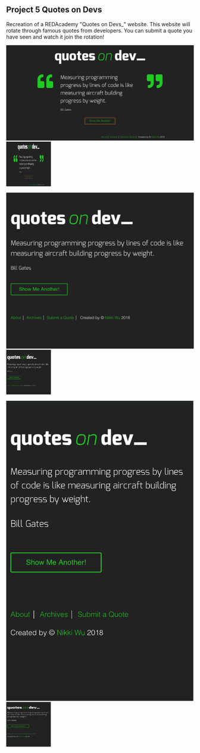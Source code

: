 ## Project 5 Quotes on Devs

Recreation of a REDAcademy "Quotes on Devs_" website. This website will rotate through famous quotes from developers. You can submit a quote you have seen and watch it join the rotation! 

![desktop](screenshot/desktop.png)
<img src="screenshot/desktop.png"  width="120" height="120">



![alt text](screenshot/tablet.png)
<img src="screenshot/tablet.png"  width="120" height="120">

![alt text](screenshot/mobile.png)
<img src="screenshot/mobile.png"  width="120" height="120">
